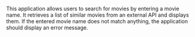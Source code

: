 This application allows users to search for movies by entering a movie name. It retrieves a list of similar movies from an external API and displays them. If the entered movie name does not match anything, the application should display an error message. 
